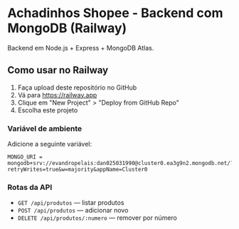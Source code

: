 # Achadinhos Shopee - Backend com MongoDB (Railway)

Backend em Node.js + Express + MongoDB Atlas.

## Como usar no Railway

1. Faça upload deste repositório no GitHub
2. Vá para https://railway.app
3. Clique em "New Project" > "Deploy from GitHub Repo"
4. Escolha este projeto

### Variável de ambiente

Adicione a seguinte variável:

```
MONGO_URI = mongodb+srv://evandropelais:dan025031990@cluster0.ea3g9n2.mongodb.net/?retryWrites=true&w=majority&appName=Cluster0
```

### Rotas da API

- `GET /api/produtos` — listar produtos
- `POST /api/produtos` — adicionar novo
- `DELETE /api/produtos/:numero` — remover por número